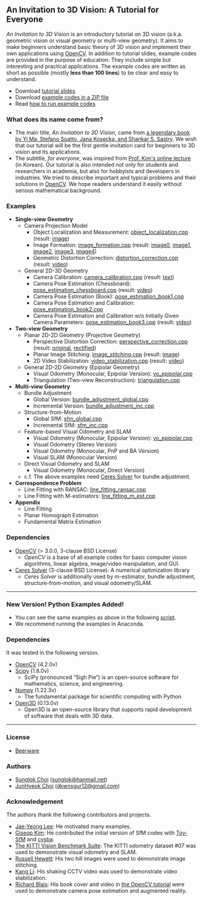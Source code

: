 ## An Invitation to 3D Vision: A Tutorial for Everyone
_An Invitation to 3D Vision_ is an introductory tutorial on 3D vision (a.k.a. geometric vision or visual geometry or multi-view geometry).
It aims to make beginners understand basic theory of 3D vision and implement their own applications using [OpenCV][].
In addition to tutorial slides, example codes are provided in the purpose of education. They include simple but interesting and practical applications. The example codes are written as short as possible (mostly __less than 100 lines__) to be clear and easy to understand.

* Download [tutorial slides](https://github.com/sunglok/3dv_tutorial/releases/download/misc/3dv_slides.pdf)
* Download [example codes in a ZIP file](https://github.com/sunglok/3dv_tutorial/archive/master.zip)
* Read [how to run example codes](https://github.com/sunglok/3dv_tutorial/blob/master/HOWTO_RUN.md)

### What does its name come from?
* The main title, _An Invitation to 3D Vision_, came from [a legendary book by Yi Ma, Stefano Soatto, Jana Kosecka, and Shankar S. Sastry](http://vision.ucla.edu/MASKS/). We wish that our tutorial will be the first gentle invitation card for beginners to 3D vision and its applications.
* The subtitle, _for everyone_, was inspired from [Prof. Kim's online lecture](https://hunkim.github.io/ml/) (in Korean). Our tutorial is also intended not only for students and researchers in academia, but also for hobbyists and developers in industries. We tried to describe important and typical problems and their solutions in [OpenCV][]. We hope readers understand it easily without serious mathematical background.

### Examples
* __Single-view Geometry__
  * Camera Projection Model
    * Object Localization and Measurement: [object_localization.cpp][] (result: [image](https://drive.google.com/open?id=10Lche-1HHazDeohXEQK443ruDTAmIO4E))
    * Image Formation: [image_formation.cpp][] (result: [image0](https://drive.google.com/file/d/0B_iOV9kV0whLY2luc05jZGlkZ2s/view), [image1](https://drive.google.com/file/d/0B_iOV9kV0whLS3M4S09ZZHpjTkU/view), [image2](https://drive.google.com/file/d/0B_iOV9kV0whLV2dLZHd0MmVkd28/view), [image3](https://drive.google.com/file/d/0B_iOV9kV0whLS1ZBR25WekpMYjA/view), [image4](https://drive.google.com/file/d/0B_iOV9kV0whLYVB0dm9Fc0dvRzQ/view))
    * Geometric Distortion Correction: [distortion_correction.cpp][] (result: [video](https://www.youtube.com/watch?v=HKetupWh4V8))
  * General 2D-3D Geometry
    * Camera Calibration: [camera_calibration.cpp][] (result: [text](https://drive.google.com/file/d/0B_iOV9kV0whLZ0pDbWdXNWRrZ00/view))
    * Camera Pose Estimation (Chessboard): [pose_estimation_chessboard.cpp][] (result: [video](https://www.youtube.com/watch?v=4nA1OQGL-ig))
    * Camera Pose Estimation (Book): [pose_estimation_book1.cpp][]
    * Camera Pose Estimation and Calibration: [pose_estimation_book2.cpp][]
    * Camera Pose Estimation and Calibration w/o Initially Given Camera Parameters: [pose_estimation_book3.cpp][] (result: [video](https://www.youtube.com/watch?v=GYp4h0yyB3Y))
* __Two-view Geometry__
  * Planar 2D-2D Geometry (Projective Geometry)
    * Perspective Distortion Correction: [perspective_correction.cpp][] (result: [original](https://drive.google.com/file/d/0B_iOV9kV0whLVlFpeFBzYWVadlk/view), [rectified](https://drive.google.com/file/d/0B_iOV9kV0whLMi1UTjN5QXhnWFk/view))
    * Planar Image Stitching: [image_stitching.cpp][] (result: [image](https://drive.google.com/file/d/0B_iOV9kV0whLOEQzVmhGUGVEaW8/view))
    * 2D Video Stabilization: [video_stabilization.cpp][] (result: [video](https://www.youtube.com/watch?v=be_dzYicEzI))
  * General 2D-2D Geometry (Epipolar Geometry)
    * Visual Odometry (Monocular, Epipolar Version): [vo_epipolar.cpp][]
    * Triangulation (Two-view Reconstruction): [triangulation.cpp][]
* __Multi-view Geometry__
  * Bundle Adjustment
    * Global Version: [bundle_adjustment_global.cpp][]
    * Incremental Version: [bundle_adjustment_inc.cpp][]
  * Structure-from-Motion
    * Global SfM: [sfm_global.cpp][]
    * Incremental SfM: [sfm_inc.cpp][]
  * Feature-based Visual Odometry and SLAM
    * Visual Odometry (Monocular, Epipolar Version): [vo_epipolar.cpp][]
    * Visual Odometry (Stereo Version)
    * Visual Odometry (Monocular, PnP and BA Version)
    * Visual SLAM (Monocular Version)
  * Direct Visual Odometry and SLAM
    * Visual Odometry (Monocular, Direct Version)
  * c.f. The above examples need [Ceres Solver][] for bundle adjustment.
* __Correspondence Problem__
  * Line Fitting with RANSAC: [line_fitting_ransac.cpp][]
  * Line Fitting with M-estimators: [line_fitting_m_est.cpp][]
* **Appendix**
  * Line Fitting
  * Planar Homograph Estimation
  * Fundamental Matrix Estimation




### Dependencies
* [OpenCV][] (> 3.0.0, 3-clause BSD License)
  * _OpenCV_ is a base of all example codes for basic computer vision algorithms, linear algebra, image/video manipulation, and GUI.
* [Ceres Solver][] (3-clause BSD License): A numerical optimization library
  * _Ceres Solver_ is additionally used by m-estimator, bundle adjustment, structure-from-motion, and visual odometry/SLAM.

---
### __New Version! Python Examples Added!__
  * You can see the same examples as above in the following [script](scripts).
  * We recommend running the examples in Anaconda.


### Dependencies
It was tested in the following version.

* [OpenCV][] (4.2.0v)
* [Scipy](https://scipy.org/) (1.8.0v)
  * SciPy (pronounced “Sigh Pie”) is an open-source software for mathematics, science, and engineering.
* [Numpy](https://numpy.org/) (1.22.3v)
  * The fundamental package for scientific computing with Python
* [Open3D](http://www.open3d.org/) (0.13.0v)
  * Open3D is an open-source library that supports rapid development of software that deals with 3D data.

---
### License
* [Beerware](http://en.wikipedia.org/wiki/Beerware)

### Authors
* [Sunglok Choi](http://sites.google.com/site/sunglok/) (sunglok@hanmail.net)
* [JunHyeok Choi](https://mint-lab.github.io/members/) (dkwnsgur12@gmail.com)

### Acknowledgement
The authors thank the following contributors and projects.

* [Jae-Yeong Lee](https://sites.google.com/site/roricljy/): He motivated many examples.
* [Giseop Kim](https://sites.google.com/view/giseopkim): He contributed the initial version of SfM codes with [Toy-SfM](https://github.com/royshil/SfM-Toy-Library) and [cvsba](https://www.uco.es/investiga/grupos/ava/node/39).
* [The KITTI Vision Benchmark Suite](http://www.cvlibs.net/datasets/kitti/): The KITTI odometry dataset #07 was used to demonstrate visual odometry and SLAM.
* [Russell Hewett](https://courses.engr.illinois.edu/cs498dh3/fa2013/projects/stitching/ComputationalPhotograph_ProjectStitching.html): His two hill images were used to demonstrate image stitching.
* [Kang Li](http://www.cs.cmu.edu/~kangli/code/Image_Stabilizer.html): His shaking CCTV video was used to demonstrate video stabilization.
* [Richard Blais](http://www.richardblais.net/): His book cover and video in [the OpenCV tutorial](http://docs.opencv.org/3.1.0/dc/d16/tutorial_akaze_tracking.html) were used to demonstrate camera pose estimation and augmented reality.

[OpenCV]: http://opencv.org/
[Ceres Solver]: http://ceres-solver.org/

[object_localization.cpp]: https://github.com/sunglok/3dv_tutorial/blob/master/src/object_localization.cpp
[image_formation.cpp]: https://github.com/sunglok/3dv_tutorial/blob/master/src/image_formation.cpp
[distortion_correction.cpp]: https://github.com/sunglok/3dv_tutorial/blob/master/src/distortion_correction.cpp
[camera_calibration.cpp]: https://github.com/sunglok/3dv_tutorial/blob/master/src/camera_calibration.cpp
[pose_estimation_chessboard.cpp]: https://github.com/sunglok/3dv_tutorial/blob/master/src/pose_estimation_chessboard.cpp
[pose_estimation_book1.cpp]: https://github.com/sunglok/3dv_tutorial/blob/master/src/pose_estimation_book1.cpp
[pose_estimation_book2.cpp]: https://github.com/sunglok/3dv_tutorial/blob/master/src/pose_estimation_book2.cpp
[pose_estimation_book3.cpp]: https://github.com/sunglok/3dv_tutorial/blob/master/src/pose_estimation_book3.cpp
[perspective_correction.cpp]: https://github.com/sunglok/3dv_tutorial/blob/master/src/perspective_correction.cpp
[image_stitching.cpp]: https://github.com/sunglok/3dv_tutorial/blob/master/src/image_stitching.cpp
[video_stabilization.cpp]: https://github.com/sunglok/3dv_tutorial/blob/master/src/video_stabilization.cpp
[vo_epipolar.cpp]: https://github.com/sunglok/3dv_tutorial/blob/master/src/vo_epipolar.cpp
[triangulation.cpp]: https://github.com/sunglok/3dv_tutorial/blob/master/src/triangulation.cpp
[bundle_adjustment_global.cpp]: https://github.com/sunglok/3dv_tutorial/blob/master/src/bundle_adjustment_global.cpp
[bundle_adjustment_inc.cpp]: https://github.com/sunglok/3dv_tutorial/blob/master/src/bundle_adjustment_inc.cpp
[sfm_global.cpp]: https://github.com/sunglok/3dv_tutorial/blob/master/src/sfm_global.cpp
[sfm_inc.cpp]: https://github.com/sunglok/3dv_tutorial/blob/master/src/sfm_inc.cpp
[line_fitting_ransac.cpp]: https://github.com/sunglok/3dv_tutorial/blob/master/src/line_fitting_ransac.cpp
[line_fitting_m_est.cpp]: https://github.com/sunglok/3dv_tutorial/blob/master/src/line_fitting_m_est.cpp
